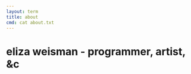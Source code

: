 ```yaml
---
layout: term
title: about
cmd: cat about.txt
---
```


eliza weisman - programmer, artist, &c
======================================

